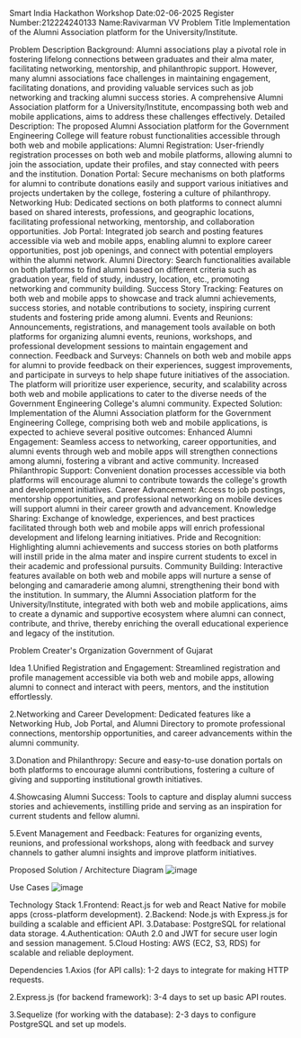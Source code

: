 Smart India Hackathon Workshop
Date:02-06-2025
Register Number:212224240133
Name:Ravivarman VV
Problem Title
Implementation of the Alumni Association platform for the University/Institute.

Problem Description
Background: Alumni associations play a pivotal role in fostering lifelong connections between graduates and their alma mater, facilitating networking, mentorship, and philanthropic support. However, many alumni associations face challenges in maintaining engagement, facilitating donations, and providing valuable services such as job networking and tracking alumni success stories. A comprehensive Alumni Association platform for a University/Institute, encompassing both web and mobile applications, aims to address these challenges effectively. Detailed Description: The proposed Alumni Association platform for the Government Engineering College will feature robust functionalities accessible through both web and mobile applications: Alumni Registration: User-friendly registration processes on both web and mobile platforms, allowing alumni to join the association, update their profiles, and stay connected with peers and the institution. Donation Portal: Secure mechanisms on both platforms for alumni to contribute donations easily and support various initiatives and projects undertaken by the college, fostering a culture of philanthropy. Networking Hub: Dedicated sections on both platforms to connect alumni based on shared interests, professions, and geographic locations, facilitating professional networking, mentorship, and collaboration opportunities. Job Portal: Integrated job search and posting features accessible via web and mobile apps, enabling alumni to explore career opportunities, post job openings, and connect with potential employers within the alumni network. Alumni Directory: Search functionalities available on both platforms to find alumni based on different criteria such as graduation year, field of study, industry, location, etc., promoting networking and community building. Success Story Tracking: Features on both web and mobile apps to showcase and track alumni achievements, success stories, and notable contributions to society, inspiring current students and fostering pride among alumni. Events and Reunions: Announcements, registrations, and management tools available on both platforms for organizing alumni events, reunions, workshops, and professional development sessions to maintain engagement and connection. Feedback and Surveys: Channels on both web and mobile apps for alumni to provide feedback on their experiences, suggest improvements, and participate in surveys to help shape future initiatives of the association. The platform will prioritize user experience, security, and scalability across both web and mobile applications to cater to the diverse needs of the Government Engineering College's alumni community. Expected Solution: Implementation of the Alumni Association platform for the Government Engineering College, comprising both web and mobile applications, is expected to achieve several positive outcomes: Enhanced Alumni Engagement: Seamless access to networking, career opportunities, and alumni events through web and mobile apps will strengthen connections among alumni, fostering a vibrant and active community. Increased Philanthropic Support: Convenient donation processes accessible via both platforms will encourage alumni to contribute towards the college's growth and development initiatives. Career Advancement: Access to job postings, mentorship opportunities, and professional networking on mobile devices will support alumni in their career growth and advancement. Knowledge Sharing: Exchange of knowledge, experiences, and best practices facilitated through both web and mobile apps will enrich professional development and lifelong learning initiatives. Pride and Recognition: Highlighting alumni achievements and success stories on both platforms will instill pride in the alma mater and inspire current students to excel in their academic and professional pursuits. Community Building: Interactive features available on both web and mobile apps will nurture a sense of belonging and camaraderie among alumni, strengthening their bond with the institution. In summary, the Alumni Association platform for the University/Institute, integrated with both web and mobile applications, aims to create a dynamic and supportive ecosystem where alumni can connect, contribute, and thrive, thereby enriching the overall educational experience and legacy of the institution.

Problem Creater's Organization
Government of Gujarat

Idea
1.Unified Registration and Engagement: Streamlined registration and profile management accessible via both web and mobile apps, allowing alumni to connect and interact with peers, mentors, and the institution effortlessly.

2.Networking and Career Development: Dedicated features like a Networking Hub, Job Portal, and Alumni Directory to promote professional connections, mentorship opportunities, and career advancements within the alumni community.

3.Donation and Philanthropy: Secure and easy-to-use donation portals on both platforms to encourage alumni contributions, fostering a culture of giving and supporting institutional growth initiatives.

4.Showcasing Alumni Success: Tools to capture and display alumni success stories and achievements, instilling pride and serving as an inspiration for current students and fellow alumni.

5.Event Management and Feedback: Features for organizing events, reunions, and professional workshops, along with feedback and survey channels to gather alumni insights and improve platform initiatives.

Proposed Solution / Architecture Diagram
![image](https://github.com/user-attachments/assets/1fc37f3d-abd0-42eb-b1bb-d45335a4aeba)



Use Cases
![image](https://github.com/user-attachments/assets/5a979bc8-95ff-484d-bdb8-6d4ff5e7feda)



Technology Stack
1.Frontend: React.js for web and React Native for mobile apps (cross-platform development). 2.Backend: Node.js with Express.js for building a scalable and efficient API. 3.Database: PostgreSQL for relational data storage. 4.Authentication: OAuth 2.0 and JWT for secure user login and session management. 5.Cloud Hosting: AWS (EC2, S3, RDS) for scalable and reliable deployment.

Dependencies
1.Axios (for API calls): 1-2 days to integrate for making HTTP requests.

2.Express.js (for backend framework): 3-4 days to set up basic API routes.

3.Sequelize (for working with the database): 2-3 days to configure PostgreSQL and set up models.
